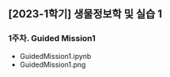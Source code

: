 ## [2023-1학기] 생물정보학 및 실습 1

### 1주차. Guided Mission1
  - GuidedMission1.ipynb
  - GuidedMission1.png

